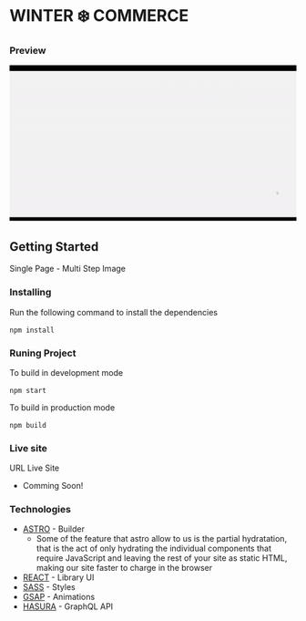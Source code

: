 # WINTER ❄️ COMMERCE

### Preview
![Preview](src/assets/image/preview.gif)

## Getting Started
Single Page - Multi Step Image
### Installing
Run the following command to install the dependencies
```
npm install
```
### Runing Project
To build in development mode
```
npm start
```
To build in production mode
```
npm build
```

### Live site
URL Live Site
 * Comming Soon!

### Technologies
* [ASTRO](https://astro.build/) - Builder 
  - Some of the feature that astro allow to us is the partial hydratation, that is the act of only hydrating the individual components that require JavaScript and leaving the rest of your site as static HTML, making our site faster to charge in the browser
* [REACT](https://reactjs.org/) - Library UI
* [SASS](https://sass-lang.com/) - Styles
* [GSAP](https://greensock.com/gsap/) - Animations
* [HASURA](https://hasura.io/) - GraphQL API
